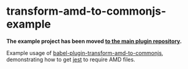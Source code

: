 # transform-amd-to-commonjs-example

**The example project has been moved [to the main plugin repository](https://github.com/msrose/babel-plugin-transform-amd-to-commonjs/tree/master/examples/transform-amd-to-commonjs-example).**

Example usage of [babel-plugin-transform-amd-to-commonjs](https://github.com/msrose/babel-plugin-transform-amd-to-commonjs), demonstrating how to get [jest](https://facebook.github.io/jest/) to require AMD files.

